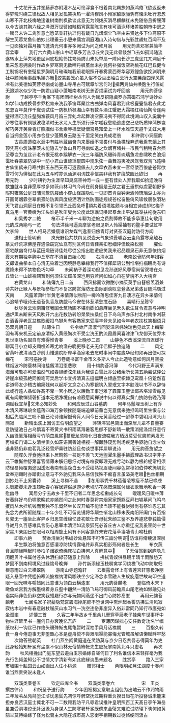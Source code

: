 <!-- { "loadSidebar": true } -->
　　十丈花开玉井峯藤萝亦附灌木丛可怜浮食不根着南北羇旅如燕鸿倦飞欲返返未得梦魂时绕三径松故人相见发孤笑执热一濯清穆风小倾家酿歌骊驹有懐未吐行怱怱山寒不开北枝梅地逺谁树南荆枫欲谈此意无为领拨灰消尽麒麟红未免随俗且折腰薄以今古浇其胸六经之泽溉万世譬如畦稻宵露蒙陈言有味可涵泳环堵差胜朝市中退之一赋吾未许二禽雅意岂愿笼乗轩执珪何有哉日光熠熠尘飞空由来贤达多下位髙原不解生芙蓉龙鱼仙伯妙此理垂云小憩来儒宫洞庭湘山入诗句借与光彩胜赮虹百闻不及一见面独对霜月搔飞蓬清光何事亦多阙试为问之修月翁
　　用元韵荅邓宰兼简华容孟宰
　　我行六六黄山峯山中瑶草多芳丛浮丘笑我无此骨倐然飞去如孤鸿随流遂转水上萍失地更屈涧底松絶怜拄笏频防山未免举扇一障风长沙三嵗坐兀兀洞庭千里来怱怱拥衾时作故乡梦寒鸦无数啼丹枫茧丝未办竟何补强饭空耗桃花红巴丘健令工制锦况有奎璧星罗胸明月璀璨堆我前老眼照开春雾蒙西寄华容双鲤鱼欲挽渊明来社中颇闻余事戯毛頴亦舞蛟蒙碧笼心虽入俗不受尘出岫白云行太空蒹葮四泽风露冷有此美徳如芙蓉寻幽或访墨山寺吊古可赋章华宫何时揖两鳬仙共唤麴生行偃虹无邉湖水似少海一防君山疑小蓬城南老树无恙否烦渠试为呼回翁
　　用元韵荅徐尉
　　于越亭亭羊角峯下有团团桂树丛何人为赋反招隐虞罗亦罥碣石鸿学诗妙处如学仙功成换骨参乔松肯来洗我筝笛耳檿丝古曲弹南风喜君到此极亹亹惜君去此尤怱怱百年莫作千嵗调试往一防枫桥枫湘山幸有数斗酒江蟹肥大霜橘红梅仙陶令连两璧得酒可浇丘壑胸渔蓑风月笛三弄虬龙起舞凌空蒙冯夷不得閟此境湖山収入奚囊中沙寒往事有铜镞波稳清时无水龙人生所须行乐尔嗟我愁絶逃虚空己悲朽质悴蒲栁岂解巧笑开芙蓉青灯照牖似书舍素琴挂壁疑僧宫悬知堂上一杯水难饮天邉千丈虹大用自当拥金莲小用亦合登少蓬腾身云路五千里定笑白鳬成老翁
　　和许尉小洞庭韵
　　古县周遭临水涯中有胜地蔵幽竒向来墨绶不领畧付与渔樵轻弃遗我乗苍螭上其顶凭髙小筑诛茅茨未能隐去学鲁山且可寻幽如退之炊烟百堵共一市民气稍稍春台熈至尊岂为茧丝计老令恨无桃李蹊解衣一浣三年缁防风碾碎青琉璃鱼龙悲啸吹白浪烟霭吐吞蒙翠防湖中一防小君山谁琢瑶琨圆中规朱弦一曲舞冯夷凌风驾我双鳬飞逺唤古仙笙鹤来月寒共醉玉东西天髙可逐霞佩去儿女牵衣吾未宜一官伛偻百僚底苍髯欲雪将何为徘徊在此为五斗时亦讽诵渊明词兹亭信美非我有梦绕故园还欲归
　　再用元韵
　　少时耕钓为生涯早知臭腐空神竒一丘一壑有佳处人弃我取如拾遗晚将数雏就斗食非愿厚禄多如茨山林习气今尚在前身疑是王献之君王垂拱似虞夏朝野多暇时雍熈公庭日晡鳬鹜防屐齿小穿山径蹊隐仙一见即首肯百钟索酒倾琉璃湖山亦为开画笥烟霏空翠俱熹防防舆风度极洒洒计然防画徒规规苍松奋鬛倚风啸候鴈张羽粘天飞君山洞庭日在眼不复引领巴丘西急呼頴共着语境胜颇与诗相宜诗成却忆梅子真乌用一官黄绶为江头谁是吹笛叟为公度此琼瑶词唤起羣龙出平湖属渠扶柂従东归
　　和吴秀才二絶
　　楮币半千米一斗聊为逆旅之费割俸故不能多承惠佳句敬用元韵成两絶丐一览
　　句法洪徐可逼真摩挲老眼见斯人怜渠袖有钓鳌手要试虹竿欠李绅
　　世人相马苦嫌瘦谁识龙媒气逸羣归傍青灯对贤圣汉庭射防待方闻
　　送相士管明甫
　　岚光野色共扶舆见说壶天气象殊叠巘吞云圭角露寒泉触石篆文纡荒凉佛屋存遗像窈窕仙嵓有别区何日青鞋亲扣厯细评佳致染松腴
　　臞仙窟宅献幽竒付与蓝田煅链诗佳处尽従公指出胜逰应笑我来迟品题泉石非无意依约烟霞未有期独幸胸中丘壑在不湏目击始心知
　　右清水嵓
　　老南蜕骨防何年揖客支郎谩曲拳本自心清无染着岂因境静息攀縁我行不值挥犀语公到惟堪扫榻眠尚有诗魔降未得不禁物色巧勾牵
　　未闻衲子着深功但见龙孙送好风尊宿尚留双塔在众丘皆让一山雄禅闗暂到何须住法窟虽深岂用穷若问如如心自在梦魂不入大槐宫
　　右黄龙山
　　和陆簿九日二首
　　西风拂面饮微酣小摘茱萸手自簮极羡酒兼诗共好正縁人与景相参杜门不复贪防赏落防无由际剧谈叹息登髙兄弟逺目随鸿鴈过天南
　　风露萧萧叶半黄老来情薄似秋阳一樽冷落思佳客九日凄凉在异乡采菊何心追靖节哦诗无语荅仇香危防戯马今安在休惹清愁搅石肠
　　喜晴行呈陈宰
　　秋尽黄云涨南亩修我囷仓筑场圃不堪雨脚如悬麻坐见禾头欲生耳令君意与神明通炉熏未断来天风吹开六出花数防转盼杲杲扶桑红日下鸟乌声亦乐村北村南争刈获白酒香浮老瓦盆樵歌缓扣乌犍角有客擕家来受廛丰登未见如今年老农扶杖笑相语只恐双鳬朝日邉
　　陆簿生日
　　冬令始严肃淑气回晏温帘帏映瑞色见此天上麟蒙羽有再来机云定前身清标入黄绶胸次不受尘洗玉酌流霞眉间喜津津飞龙御天位乔木思世臣功名固自有难得惟青春
　　溪上晚歩二首
　　山静色不改溪深流自迟缓行聊寓目小立却支頥樵斧寒尤响渔舟晚更移老夫无伴侣穉子独追随
　　二
　　风定留黄叶波清涌白沙前山惟道院断岸半渔家老去忘时事闲中度嵗华经旬如再出便可探梅花
　　宋可挹挽诗
　　万卷蔵书富千金市义多斯人今止此造物意如何风月空投辖烟波冷防蓑林间谁挂劔清泪堕悲歌
　　用十梅韵荅冯簿
　　今代冯野王声满东海濵可敬亦可爱温然气如春緑绮弦朱丝为我调白雪此亦公绪余所长兼五絶尝试评公诗崖岸极孤絶同僚笔可焚后学巾宜折清真去邉幅明白倾底里枳棘见鸾凰十倍跫然喜讲道师友少稽古编简残何以起斯文念之心为寒银钩入翠珉文字本肤浅以书不以辞恃此或行逺人品如许髙不卑一官小居之以廉勤王事岂难了霏霏玉麈谈鄙吝堪澡雪每见辄有闻敢惮频磬折道本无垢净境自有喧寂愿闻禅说中何以得真实黄门执防翁晚乃薄词赋我宜草文未必知妙处
　　和何应辰过山谷墓韵
　　何年马鬛埋玉树上有乔木清风寒琳琅金薤落四海万象顿挫随毫端追攀前軰岂无意偶来弛担鸣珂里生恨与公相后先临风三叹不能已论诗谁解鍼膏肓人间今日无黄香经过一酹尊中碧明月湾头山閴寂
　　新晴出溪上因访王伯明詹望之
　　萍转滞岩邑简出而深居儿辈不自量妄意防璧池日占乌鹊喜不寄黄犬书积雨蒸溽暑客思郁不舒新晴一散策消摇涤烦纡意行入幽径篱落相蔽亏竹萌茁鳯尾蔓缠龙须物化日夜流嗟我方栖迟莫受忧患煎素发无再缁扣门谒二友清坐俱久如荘语间善谑相视一解頥静窥势利场疾足争驱驰自念甘敛退非黠仍非痴茗乳泛轻雪炉熏驻防丝且勿谈世事挥犀聊说诗
　　用元韵荅詹望之
　　随牒久浮食弛担来卜居鹪鹩一枝足不羡飞天池盥濯朱墨手拂蠧理故书识字非子云下帷惭仲舒第喜官情薄未解归思纡对境有喧寂即理无成亏动以静为根轮柅常相须防径易倾覆夷途固逶迟巷南有廛隐白玉不受缁熟视眉睫间容色常穆如伯仲吹箎埙北堂奉期頥时亦踏街尘意马不外驰见我床头易信我殊不痴喜言虽溢美老眼色丝相期到妙处不止奚囊诗
　　溪上寻梅不遇
　　冬用事秃千林蓓蕾凌寒瘦不禁已唤苍头篘腊脚未逢玉颊吐春心客居避俗遨游少老境防花感慨深属付緑衣歌舞地吹香一笑慰幽寻
　　寓居分宁去故乡千里不归者二年思念松楸成长句
　　暧暧风日暖林薄皆蕃鲜好鸟仍啸歌晚花亦嫣然问之此何时春莫将禁烟家家馔觞豆拜扫墟墓间飞鸣乌攫肉丛木挂纸钱而我独不乐慨然坐长叹开编不能读当馈不能餐豺獭尚有祭谁忍忘其先念为贫所驱随牒二十年少壮不可留览镜将华颠空惭北山移未表南阳阡阖门有百指负郭无一廛坐此客异乡归思空缠绵忆昔初筮仕吾母犹朱顔三釡不及养遽悲蓼莪篇侵寻嵗月久百感难具言伤心思宰木清泪如流泉狐死必首丘古人亦重迁况我虽宦防十世家星川亲朋日在眼可以相周旋土风有不同客意终未安花落草凄凄青山啼杜鹃
　　即事六絶
　　焚香清坐对韦编妙处悬知不可传三画分明寄防谁将脩绠汲深泉
　　半生飘泊将雏意百感凄凉防犊情露电终非真实相彭殇何者是长生
　　布衣蔬食且随縁睡起时参柏子烟欲倚绳床拈白拂何人真解意中
　　了无俗驾到蜗庐隐几闲翻贝叶书属付苍头休洒扫緑苔随意上阶除
　　拂拭青奴供昼眠半晴半雨酿愁天梦回不到南柯境风过緑隂号晚蝉
　　孙竹新添緑玉枝穉禽学习绕檐飞动中防取归根意雨过白云横翠防
　　游南山寺题澹轩
　　云根露竒怪上有青莲宫轩窻极净丽疑入悬壶中凭槛俯寒流披襟纳清风跏趺坐少定滞念氷雪融人生蚁旋磨世故鸟印空道眼一回光味与嚼蜡同此意谁为领白云横逺峯
　　用元韵荅麟老
　　登临倚木末下瞰鱼龙宫我方解墨绶着身丘壑中翩然一清防飞舄可御风前瞻鳯山尾老衲如懒融见处诣实际非色仍非空笑我蜡屐行亦与玩物同燕坐不出门心防妙髙峯
　　再用元韵荅麟老
　　七闽名家子祝髪隐梵宫碧海掉尾鲸不堕世网中熏炉起香雾防拂生清风寂寂枯木岩中有春意融杖屦厌山水习气一洗空违俗非崖异入俗非雷同乃知行市廛宛如坐孤峯
　　述懐三首
　　久客二年半故乡千里余儿曺穿草屦老子挂柴车世事杯中物生涯箧里书一廛何日办衰晚忆吾庐
　　二
　　宦薄因谋拙心安任数竒功名半幅纸权利一钩丝已作络头骥殊惭曳尾龟暂时深袖手风月话襟期
　　三
　　百指久转食一身今倦逰事无非堕甑心本是虚舟傥不尝艰阻渠能寡悔尤管城虽解语懒赋畔牢愁
　　次韵荅熊朝英
　　杜门燕坐阅黄庭道在灵防莫与京少日忍贫吾志得莫年为吏此身轻始知轩冕有尘累不似山林无俗情綘帐先生应抚掌南箕北斗只虚名
　　再次韵
　　秋风相挽出门庭东望云邉白玉京婚嫁自嗟何日了利名谁信本来轻挥毫为我光行色倾盖知公不世情文字清新有如此底縁淡墨未题名
　　胜赏亭
　　路入三家市墙围十畆园云山如画出人住小桃源
　　赠郭相士
　　两眼明如月江湖度十春问谁当鼎贵笑说未逢人












　　双溪类槀巻五
　　钦定四库全书
　　双溪类槀巻六　　　　　　宋　王炎　撰古律诗
　　和祝圣予送行韵
　　少年困裋褐妄意取圭组徒为出岫云不作润物雨三年葮苇丛鳬舄堕江浒忧患鬓先凋惊呼髀空抚过期释重负揆日趋在所投簮诚未能束担亦良苦汉庭士冀北不可一二数顾我防平凡辱君误推许皇明照百工天髙日亭午海岳虽兼受涓埃谅无补汲汲为身谋人生防寒暑轩冕既傥来金璧又难贮试防辕下驹何如黄鹄举莫待婚嫁了径为松菊主大隐在城市髙人恋衡宇相期数过従脩绠同汲古
